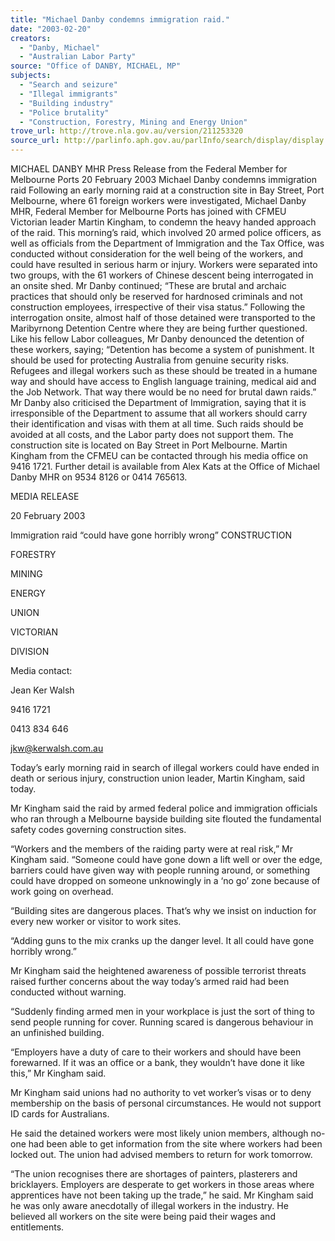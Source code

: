 ```yaml
---
title: "Michael Danby condemns immigration raid."
date: "2003-02-20"
creators:
  - "Danby, Michael"
  - "Australian Labor Party"
source: "Office of DANBY, MICHAEL, MP"
subjects:
  - "Search and seizure"
  - "Illegal immigrants"
  - "Building industry"
  - "Police brutality"
  - "Construction, Forestry, Mining and Energy Union"
trove_url: http://trove.nla.gov.au/version/211253320
source_url: http://parlinfo.aph.gov.au/parlInfo/search/display/display.w3p;query=Id%3A%22media/pressrel/LYU86%22
---
```


 MICHAEL DANBY MHR  Press Release from the Federal Member for Melbourne Ports  20 February 2003    Michael Danby condemns immigration raid   Following an early morning raid at a construction site in Bay Street, Port Melbourne, where 61 foreign workers were investigated, Michael Danby MHR, Federal Member for  Melbourne  Ports  has  joined  with  CFMEU  Victorian  leader  Martin  Kingham,  to  condemn the heavy handed approach of the raid.  This  morning’s  raid,  which  involved  20  armed  police  officers,  as  well  as  officials  from  the  Department  of  Immigration  and  the  Tax  Office,  was  conducted  without  consideration  for  the  well  being  of  the  workers,  and  could  have  resulted  in  serious  harm  or  injury.  Workers  were  separated  into  two  groups,  with  the  61  workers  of  Chinese descent being interrogated in an onsite shed.    Mr  Danby  continued;  “These  are  brutal  and  archaic  practices  that  should  only  be  reserved for hardnosed criminals and not construction employees, irrespective of their visa status.”  Following the interrogation onsite, almost half of those detained were transported to the Maribyrnong Detention Centre where they are being further questioned.   Like  his  fellow  Labor  colleagues,  Mr  Danby  denounced  the  detention  of  these  workers, saying; “Detention has become a system of punishment. It should be used for protecting Australia from genuine security risks. Refugees and illegal workers such as these should be treated in a humane way and should have access to English language training, medical aid and the Job Network. That way there would be no need for brutal dawn raids.”  Mr  Danby  also  criticised  the  Department  of  Immigration,  saying  that  it  is  irresponsible  of  the  Department  to  assume  that  all  workers  should  carry  their  identification and visas with them at all time.   Such raids should be avoided at all costs, and the Labor party does not support them.       The  construction  site  is  located  on  Bay  Street  in  Port  Melbourne.  Martin  Kingham  from  the  CFMEU can be contacted through his media office on 9416 1721. Further detail is available from Alex Kats at the Office of Michael Danby MHR on 9534 8126 or 0414 765613.   

 

 MEDIA RELEASE  

 20 February 2003

 

 Immigration raid “could have gone horribly wrong”  CONSTRUCTION   

 FORESTRY   

 MINING   

 ENERGY   

 UNION   

 

 

 

 

 

 

 

 

 

 

 

 

 

 

 

 

 VICTORIAN   

 DIVISION   

 

 

 

 

 

 

 

 

 

 

 

 

 

 

 

 

 

 

 

 Media contact:   

 Jean Ker Walsh   

 9416 1721    

 0413 834 646   

 jkw@kerwalsh.com.au 

 

 Today’s early morning raid in search of illegal workers could have ended in  death or serious injury, construction union leader, Martin Kingham, said  today.   

 Mr Kingham said the raid by armed federal police and immigration officials  who ran through a Melbourne bayside building site flouted the fundamental  safety codes governing construction sites.   

 “Workers and the members of the raiding party were at real risk,” Mr  Kingham said.  “Someone could have gone down a lift well or over the edge,  barriers could have given way with people running around, or something  could have dropped on someone unknowingly in a ‘no go’ zone because of  work going on overhead.   

 “Building sites are dangerous places.  That’s why we insist on induction for  every new worker or visitor to work sites.   

 “Adding guns to the mix cranks up the danger level.  It all could have gone  horribly wrong.”   

 Mr Kingham said the heightened awareness of possible terrorist threats raised  further concerns about the way today’s armed raid had been conducted  without warning.   

 “Suddenly finding armed men in your workplace is just the sort of thing to  send people running for cover.  Running scared is dangerous behaviour in an  unfinished building.   

 “Employers have a duty of care to their workers and should have been  forewarned.  If it was an office or a bank, they wouldn’t have done it like  this,” Mr Kingham said.   

 Mr Kingham said unions had no authority to vet worker’s visas or to deny  membership on the basis of personal circumstances.  He would not support ID  cards for Australians.   

 He said the detained workers were most likely union members, although no-one had been able to get information from the site where workers had been  locked out.  The union had advised members to return for work tomorrow.   

 “The union recognises there are shortages of painters, plasterers and  bricklayers.  Employers are desperate to get workers in those areas where  apprentices have not been taking up the trade,” he said.  Mr Kingham said he  was only aware anecdotally of illegal workers in the industry.  He believed all  workers on the site were being paid their wages and entitlements.  

